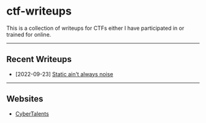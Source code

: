 # ctf-writeups

This is a collection of writeups for CTFs either I have participated in or trained for online.

---

## Recent Writeups

- [2022-09-23] [Static ain't always noise](./sites/picoCTF/General-Skills/Static-ain't-always-noise.md)

---

## Websites

- [CyberTalents](./sites/CyberTalents/README.md)
